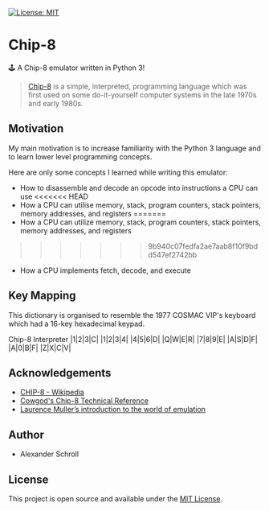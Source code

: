 [![License: MIT](https://img.shields.io/badge/License-MIT-blue.svg)](https://opensource.org/licenses/MIT)

# Chip-8
🕹️ A Chip-8 emulator written in Python 3!

> [Chip-8](https://en.wikipedia.org/wiki/CHIP-8) is a simple, interpreted, programming language which was first used on some do-it-yourself computer systems in the late 1970s and early 1980s.

## Motivation

My main motivation is to increase familiarity with the Python 3 language and to learn lower level programming concepts.

Here are only some concepts I learned while writing this emulator:
- How to disassemble and decode an opcode into instructions a CPU can use
<<<<<<< HEAD
 - How a CPU can utilise memory, stack, program counters, stack pointers, memory addresses, and registers
=======
- How a CPU can utilize memory, stack, program counters, stack pointers, memory addresses, and registers
>>>>>>> 9b940c07fedfa2ae7aab8f10f9bdd547ef2742bb
- How a CPU implements fetch, decode, and execute
## Key Mapping
This dictionary is organised to resemble the 1977 COSMAC VIP's keyboard which had a 16-key hexadecimal keypad.

  Chip-8   Interpreter
|1|2|3|C|   |1|2|3|4|
|4|5|6|D|   |Q|W|E|R|
|7|8|9|E|   |A|S|D|F|
|A|0|B|F|   |Z|X|C|V|
## Acknowledgements

- [CHIP-8 - Wikipedia](https://en.wikipedia.org/wiki/CHIP-8)
- [Cowgod's Chip-8 Technical Reference](http://devernay.free.fr/hacks/chip8/C8TECH10.HTM)
- [Laurence Muller’s introduction to the world of emulation](http://www.multigesture.net/articles/how-to-write-an-emulator-chip-8-interpreter) 

## Author

- Alexander Schroll

## License

This project is open source and available under the [MIT License](LICENSE).
